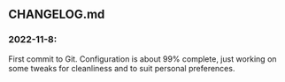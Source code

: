 ## CHANGELOG.md

### 2022-11-8:
First commit to Git.  Configuration is about 99% complete, just working on some tweaks for cleanliness and to suit personal preferences.


